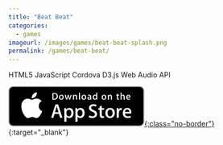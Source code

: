 ```yaml
---
title: "Beat Beat"
categories:
  - games
imageurl: /images/games/beat-beat-splash.png
permalink: /games/beat-beat/
---
```

<span class="tag tag--lang">HTML5</span> <span class="tag tag--lang">JavaScript</span>
<span class="tag tag--framework">Cordova</span> <span class="tag tag--framework">D3.js</span> <span class="tag tag--framework">Web Audio API</span>

[![App Store](/images/apple-appstore.svg){:class="no-border"}](https://itunes.apple.com/gb/app/beat-beat/id976093898){:target="_blank"}
